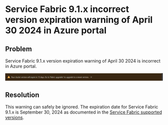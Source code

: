 # Service Fabric 9.1.x incorrect version expiration warning of April 30 2024 in Azure portal

## Problem

Service Fabric 9.1.x version expiration warning of April 30 2024 is incorrect in Azure portal.

![](../media/service-fabric-9.1.x-incorrect-expiration-warning/azure-portal-cluster-expiration-warning.png)

## Resolution

This warning can safely be ignored. The expiration date for Service Fabric 9.1.x is September 30, 2024 as documented in the [Service Fabric supported versions](https://learn.microsoft.com/azure/service-fabric/service-fabric-versions).
